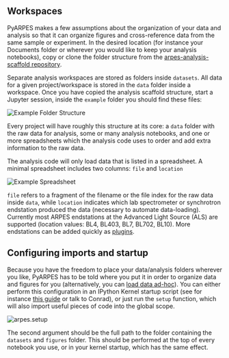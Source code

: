 ## Workspaces

PyARPES makes a few assumptions about the organization of your data and analysis so that it can organize figures and 
cross-reference data from the same sample or experiment. In the desired location (for instance your Documents folder
or wherever you would like to keep your analysis notebooks), copy or clone the folder structure from the
[arpes-analysis-scaffold repository](https://gitlab.com/lanzara-group/arpes-analysis-scaffold).

Separate analysis workspaces are stored as folders inside `datasets`. All data for a given project/workspace is 
stored in the `data` folder inside a workspace. Once you have copied the analysis scaffold structure, start a Jupyter session, inside the `example` 
folder you should find these files:

![Example Folder Structure](static/jupyter-file-structure.png)

Every project will have roughly this structure at its core: a `data` folder with the raw data for analysis,
some or many analysis notebooks, and one or more spreadsheets which the analysis code uses to order and add 
extra information to the raw data.

The analysis code will only load data that is listed in a spreadsheet. A minimal spreadsheet includes two columns: 
`file` and `location` 

![Example Spreadsheet](static/spreadsheet.png)

`file` refers to a fragment of the filename or the file index for the raw data inside `data`, while `location` 
indicates which lab spectrometer or synchrotron endstation produced the data (necessary to automate data-loading).
Currently most ARPES endstations at the Advanced Light Source (ALS) are supported 
(location values: BL4, BL403, BL7, BL702, BL10). More endstations can be added quickly as [plugins](/writing-plugins).

## Configuring imports and startup

Because you have the freedom to place your data/analysis folders wherever you like, 
PyARPES has to be told where you put it in order to organize data and figures for you (alternatively, 
you can [load data ad-hoc](/ad-hoc)). You can either perform this configuration in an IPython Kernel startup script (see for 
instance [this guide](http://www.gilgalad.co.uk/post/jupyter-kernel/) or talk to Conrad), or just run 
the `setup` function, which will also import useful pieces of code into the global scope.

![arpes.setup](static/call-setup.png)

The second argument should be the full path to the folder containing the `datasets` and `figures` folder. 
This should be performed at the top of every notebook you use, or in your kernel startup, which has the same effect.
